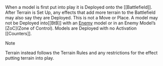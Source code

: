 When a model is first put into play it is Deployed onto the [[Battlefield]].
After Terrain is Set Up, any effects that add more terrain to the Battlefield may also say they are Deployed. This is not a Move or Place.
A model may not be Deployed into[[BtB]] with an [Enemy](Enemy-Friendly.md) model or in an Enemy Model’s [ZoC](Zone of Control).
Models are Deployed with no Activation [[Counters]].
> [!NOTE]
> Terrain instead follows the Terrain Rules and any restrictions for the effect putting terrain into play.

